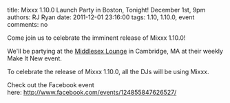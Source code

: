 title: Mixxx 1.10.0 Launch Party in Boston, Tonight! December 1st, 9pm
authors: RJ Ryan
date: 2011-12-01 23:16:00
tags: 1.10, 1.10.0, event
comments: no

Come join us to celebrate the imminent release of Mixxx 1.10.0!

We'll be partying at the [Middlesex Lounge](http://maps.google.com/maps/place?cid=4879097882293675863&q=Middlesex+Lounge,+Massachusetts+Avenue,+Cambridge,+MA&hl=en&ie=UTF8&ll=42.384479,-71.117549&spn=0.000032,0.000043&t=m&z=15&vpsrc=0) in Cambridge, MA at their weekly Make It New event.

To celebrate the release of Mixxx 1.10.0, all the DJs will be using Mixxx.

Check out the Facebook event here: <http://www.facebook.com/events/124855847626527/>
